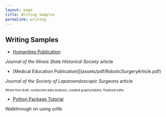```yaml
---
layout: page
title: Writing Samples
permalink: writing
---
```





## Writing Samples

- [Humanities Publication](/assets/png/JISHSArticle.pdf)

*Journal of the Illinois State Historical Society* article


- [Medical Education Publication]](assets/pdf/RoboticSurgeryArticle.pdf)

*Journal of the Society of Laparoendoscopic Surgeons* article

<font size="1"> Wrote first draft, conducted data analysis, created graphs/tables, finalized edits</font>


- [Python Package Tutorial](https://medium.com/@sallyeheinzel/urllib-and-hamster-songs-e8e44534fa89)

Walkthrough on using urllib